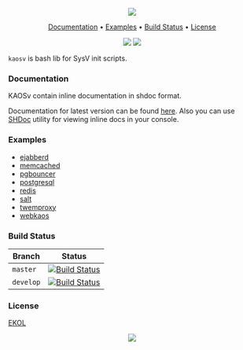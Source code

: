 <p align="center"><a href="#readme"><img src="https://gh.kaos.st/kaosv.svg"/></a></p>

<p align="center"><a href="#documentation">Documentation</a> • <a href="#examples">Examples</a> • <a href="#build-status">Build Status</a> • <a href="#license">License</a></p>

<p align="center">
  <a href="https://travis-ci.org/essentialkaos/kaosv"><img src="https://travis-ci.org/essentialkaos/kaosv.svg"></a>
  <a href="#license"><img src="https://gh.kaos.st/ekol.svg"></a>
</p>

`kaosv` is bash lib for SysV init scripts.

### Documentation

KAOSv contain inline documentation in shdoc format.

Documentation for latest version can be found [here](https://docs.kaos.st/kaosv/latest/). Also you can use [SHDoc](https://github.com/essentialkaos/shdoc) utility for viewing inline docs in your console.

### Examples

* [ejabberd](https://github.com/essentialkaos/kaos-repo/blob/master/ejabberd/SOURCES/ejabberd.init)
* [memcached](https://github.com/essentialkaos/kaos-repo/blob/master/memcached/SOURCES/memcached.init)
* [pgbouncer](https://github.com/essentialkaos/kaos-repo/blob/master/pgbouncer/SOURCES/pgbouncer.init)
* [postgresql](https://github.com/essentialkaos/kaos-repo/blob/master/postgresql-94/SOURCES/postgresql.init)
* [redis](https://github.com/essentialkaos/kaos-repo/blob/master/redis/SOURCES/redis.init)
* [salt](https://github.com/essentialkaos/kaos-repo/blob/master/salt/SOURCES/salt-master.init)
* [twemproxy](https://github.com/essentialkaos/kaos-repo/blob/master/twemproxy/SOURCES/twemproxy.init)
* [webkaos](https://github.com/essentialkaos/webkaos/blob/master/SOURCES/webkaos.init)

### Build Status

| Branch | Status |
|--------|--------|
| `master` | [![Build Status](https://travis-ci.org/essentialkaos/kaosv.svg?branch=master)](https://travis-ci.org/essentialkaos/kaosv) |
| `develop` | [![Build Status](https://travis-ci.org/essentialkaos/kaosv.svg?branch=develop)](https://travis-ci.org/essentialkaos/kaosv) |

### License

[EKOL](https://essentialkaos.com/ekol)

<p align="center"><a href="https://essentialkaos.com"><img src="https://gh.kaos.st/ekgh.svg"/></a></p>
